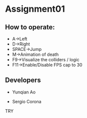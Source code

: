 # Assignment01
## How to operate:
* A->Left
* D->Right
* SPACE->Jump
* M->Animation of death
* F9->Visualize the colliders / logic
* F11->Enable/Disable FPS cap to 30

## Developers

 - Yunqian Ao

 - Sergio Corona

TRY